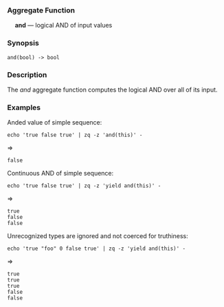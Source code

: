 ### Aggregate Function

&emsp; **and** &mdash; logical AND of input values

### Synopsis
```
and(bool) -> bool
```
### Description

The _and_ aggregate function computes the logical AND over all of its input.

### Examples

Anded value of simple sequence:
```mdtest-command
echo 'true false true' | zq -z 'and(this)' -
```
=>
```mdtest-output
false
```

Continuous AND of simple sequence:
```mdtest-command
echo 'true false true' | zq -z 'yield and(this)' -
```
=>
```mdtest-output
true
false
false
```
Unrecognized types are ignored and not coerced for truthiness:
```mdtest-command
echo 'true "foo" 0 false true' | zq -z 'yield and(this)' -
```
=>
```mdtest-output
true
true
true
false
false
```
